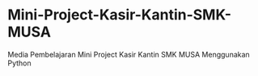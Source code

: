 # Mini-Project-Kasir-Kantin-SMK-MUSA
Media Pembelajaran Mini Project Kasir Kantin SMK MUSA Menggunakan Python
